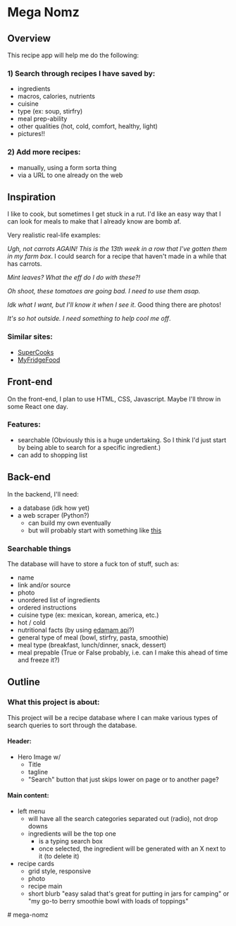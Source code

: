 # Mega Nomz


## Overview
This recipe app will help me do the following:

### 1) Search through recipes I have saved by:
- ingredients
- macros, calories, nutrients
- cuisine
- type (ex: soup, stirfry)
- meal prep-ability
- other qualities (hot, cold, comfort, healthy, light)
- pictures!!
### 2) Add more recipes:
- manually, using a form sorta thing
- via a URL to one already on the web 

## Inspiration

I like to cook, but sometimes I get stuck in a rut. I'd like an easy way that I can look for meals to make that I already know are bomb af.

Very realistic real-life examples:

_Ugh, not carrots AGAIN! This is the 13th week in a row that I've gotten them in my farm box_. I could search for a recipe that haven't made in a while that has carrots.

_Mint leaves? What the eff do I do with these?!_

_Oh shoot, these tomatoes are going bad. I need to use them asap._

_Idk what I want, but I'll know it when I see it_. Good thing there are photos!

_It's so hot outside. I need something to help cool me off_.

### Similar sites:
- [SuperCooks](https://www.supercook.com/#/desktop)
- [MyFridgeFood](https://myfridgefood.com/)


## Front-end
On the front-end, I plan to use HTML, CSS, Javascript. Maybe I'll throw in some React one day.

### Features:
- searchable (Obviously this is a huge undertaking. So I think I'd just start by being able to search for a specific ingredient.)
- can add to shopping list

## Back-end
In the backend, I'll need:
- a database (idk how yet)
- a web scraper (Python?)
  - can build my own eventually
  - but will probably start with something like [this](https://github.com/hhursev/recipe-scrapers)

### Searchable things
The database will have to store a fuck ton of stuff, such as:
- name
- link and/or source
- photo
- unordered list of ingredients
- ordered instructions
- cuisine type (ex: mexican, korean, america, etc.)
- hot / cold
- nutritional facts (by using [edamam api](https://developer.edamam.com/food-database-api-demo)?)
- general type of meal (bowl, stirfry, pasta, smoothie)
- meal type (breakfast, lunch/dinner, snack, dessert)
- meal prepable (True or False probably, i.e. can I make this ahead of time and freeze it?)

## Outline

### What this project is about:

This project will be a recipe database where I can make various types of search queries to sort through the database.

#### Header:

- Hero Image w/
  - Title
  - tagline
  - "Search" button that just skips lower on page or to another page?

#### Main content:

- left menu
  - will have all the search categories separated out (radio), not drop downs
  - ingredients will be the top one
    - is a typing search box
    - once selected, the ingredient will be generated with an X next to it (to delete it)
- recipe cards
  - grid style, responsive  
  - photo
  - recipe main
  - short blurb "easy salad that's great for putting in jars for camping" or "my go-to berry smoothie bowl with loads of toppings"

#   m e g a - n o m z  
 
